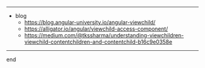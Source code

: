
---

- blog
	- https://blog.angular-university.io/angular-viewchild/
	- https://alligator.io/angular/viewchild-access-component/
	- https://medium.com/@tkssharma/understanding-viewchildren-viewchild-contentchildren-and-contentchild-b16c9e0358e

---

end